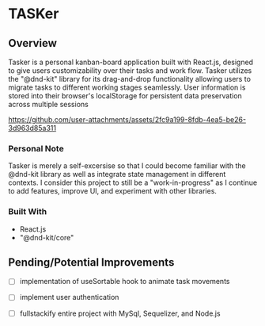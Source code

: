 # TASKer

## Overview

Tasker is a personal kanban-board application built with React.js, designed to give users customizability over their tasks and work flow. Tasker utilizes the "@dnd-kit" library for its drag-and-drop functionality allowing users to migrate tasks to different working stages seamlessly. User information is stored into their browser's localStorage for persistent data preservation across multiple sessions

https://github.com/user-attachments/assets/2fc9a199-8fdb-4ea5-be26-3d963d85a311

### Personal Note

Tasker is merely a self-excersise so that I could become familiar with the @dnd-kit library as well as integrate state management in different contexts. I consider this project to still be a "work-in-progress" as I continue to add features, improve UI, and experiment with other libraries. 

### Built With
* React.js
* "@dnd-kit/core"

## Pending/Potential Improvements
- [ ] implementation of useSortable hook to animate task movements
- [ ] implement user authentication
- [ ] fullstackify entire project with MySql, Sequelizer, and Node.js




